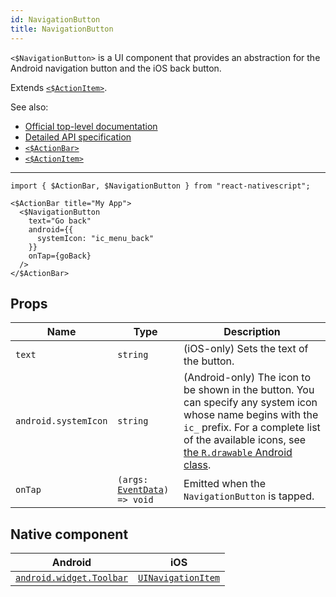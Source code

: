 ```yaml
---
id: NavigationButton
title: NavigationButton
---
```

<!-- contributors: [shirakaba, rigor789, ikoevska] -->

`<$NavigationButton>` is a UI component that provides an abstraction for the Android navigation button and the iOS back button.

Extends [`<$ActionItem>`](/docs/components/action-item).

See also:

* [Official top-level documentation](https://docs.nativescript.org/ui/components/action-bar#navigationbutton)
* [Detailed API specification](https://docs.nativescript.org/api-reference/classes/_ui_action_bar_.navigationbutton)
* [`<$ActionBar>`](/docs/components/action-bar)
* [`<$ActionItem>`](/docs/components/action-item)

---

```tsx
import { $ActionBar, $NavigationButton } from "react-nativescript";

<$ActionBar title="My App">
  <$NavigationButton
    text="Go back"
    android={{
      systemIcon: "ic_menu_back"
    }}
    onTap={goBack}
  />
</$ActionBar>
```

## Props

| Name | Type | Description |
|------|------|-------------|
| `text` | `string` | (iOS-only) Sets the text of the button.
| `android.systemIcon` | `string` | (Android-only) The icon to be shown in the button. You can specify any system icon whose name begins with the `ic_` prefix. For a complete list of the available icons, see [the `R.drawable` Android class](https://developer.android.com/reference/android/R.drawable.html).
| `onTap` | `(args: `[`EventData`](https://docs.nativescript.org/api-reference/interfaces/__nativescript_core_.eventdata)`) => void` | Emitted when the `NavigationButton` is tapped.

## Native component

| Android | iOS |
|---------|-----|
| [`android.widget.Toolbar`](https://developer.android.com/reference/android/widget/Toolbar.html) | [`UINavigationItem`](https://developer.apple.com/documentation/uikit/uinavigationitem)